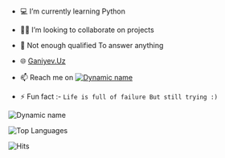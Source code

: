 
- 💻 I’m currently learning Python
- 👨‍💻 I’m looking to collaborate on projects
- 💬 Not enough qualified To answer anything
- 🌐 [Ganiyev.Uz](https://ganiyev.uz)
- 📫 Reach me on [![Dynamic name](https://img.shields.io/badge/JokkerKing-30302f?style=flat&logo=telegram)](https://t.me/JokkerKing)

- ⚡ Fun fact :- `Life is full of failure But still trying :)`

![Dynamic name](https://github-readme-stats.vercel.app/api?username=GaniyevUz&show_icons=true&theme=radical)

![Top Languages](https://github-readme-stats.vercel.app/api/top-langs/?username=GaniyevUz&layout=compact&theme=radical)

![Hits](https://hits.seeyoufarm.com/api/count/incr/badge.svg?url=https://github.com/GaniyevUz/)
